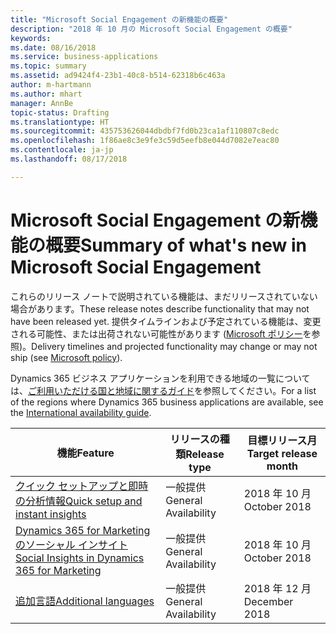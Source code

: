 ```yaml
---
title: "Microsoft Social Engagement の新機能の概要"
description: "2018 年 10 月の Microsoft Social Engagement の概要"
keywords: 
ms.date: 08/16/2018
ms.service: business-applications
ms.topic: summary
ms.assetid: ad9424f4-23b1-40c8-b514-62318b6c463a
author: m-hartmann
ms.author: mhart
manager: AnnBe
topic-status: Drafting
ms.translationtype: HT
ms.sourcegitcommit: 435753626044dbdbf7fd0b23ca1af110807c8edc
ms.openlocfilehash: 1f86ae8c3e9fe3c59d5eefb8e044d7082e7eac80
ms.contentlocale: ja-jp
ms.lasthandoff: 08/17/2018

---
```


#  <a name="summary-of-whats-new-in-microsoft-social-engagement"></a><span data-ttu-id="2f32a-103">Microsoft Social Engagement の新機能の概要</span><span class="sxs-lookup"><span data-stu-id="2f32a-103">Summary of what's new in Microsoft Social Engagement</span></span>

<span data-ttu-id="2f32a-104">これらのリリース ノートで説明されている機能は、まだリリースされていない場合があります。</span><span class="sxs-lookup"><span data-stu-id="2f32a-104">These release notes describe functionality that may not have been released yet.</span></span> <span data-ttu-id="2f32a-105">提供タイムラインおよび予定されている機能は、変更される可能性、または出荷されない可能性があります ([Microsoft ポリシー](https://go.microsoft.com/fwlink/p/?linkid=2007332)を参照)。</span><span class="sxs-lookup"><span data-stu-id="2f32a-105">Delivery timelines and projected functionality may change or may not ship (see [Microsoft policy](https://go.microsoft.com/fwlink/p/?linkid=2007332)).</span></span>
    
<span data-ttu-id="2f32a-106">Dynamics 365 ビジネス アプリケーションを利用できる地域の一覧については、[ご利用いただける国と地域に関するガイド](https://aka.ms/dynamics_365_international_availability_deck)を参照してください。</span><span class="sxs-lookup"><span data-stu-id="2f32a-106">For a list of the regions where Dynamics 365 business applications are available, see the [International availability guide](https://aka.ms/dynamics_365_international_availability_deck).</span></span>

| <span data-ttu-id="2f32a-107">機能</span><span class="sxs-lookup"><span data-stu-id="2f32a-107">Feature</span></span>                                                                                     | <span data-ttu-id="2f32a-108">リリースの種類</span><span class="sxs-lookup"><span data-stu-id="2f32a-108">Release type</span></span> | <span data-ttu-id="2f32a-109">目標リリース月</span><span class="sxs-lookup"><span data-stu-id="2f32a-109">Target release month</span></span> |
|---------------------------------------------------------------------------------------------|--------------|----------------------|
| [<span data-ttu-id="2f32a-110">クイック セットアップと即時の分析情報</span><span class="sxs-lookup"><span data-stu-id="2f32a-110">Quick setup and instant insights</span></span>](quick-setup.md)                                        | <span data-ttu-id="2f32a-111">一般提供</span><span class="sxs-lookup"><span data-stu-id="2f32a-111">General Availability</span></span>           | <span data-ttu-id="2f32a-112">2018 年 10 月</span><span class="sxs-lookup"><span data-stu-id="2f32a-112">October 2018</span></span>          |
| [<span data-ttu-id="2f32a-113">Dynamics 365 for Marketing のソーシャル インサイト</span><span class="sxs-lookup"><span data-stu-id="2f32a-113">Social Insights in Dynamics 365 for Marketing</span></span>](social-insights-dynamics365-marketing.md) | <span data-ttu-id="2f32a-114">一般提供</span><span class="sxs-lookup"><span data-stu-id="2f32a-114">General Availability</span></span>           | <span data-ttu-id="2f32a-115">2018 年 10 月</span><span class="sxs-lookup"><span data-stu-id="2f32a-115">October 2018</span></span>          |
| [<span data-ttu-id="2f32a-116">追加言語</span><span class="sxs-lookup"><span data-stu-id="2f32a-116">Additional languages</span></span>](additional-languages.md)                                           | <span data-ttu-id="2f32a-117">一般提供</span><span class="sxs-lookup"><span data-stu-id="2f32a-117">General Availability</span></span>           | <span data-ttu-id="2f32a-118">2018 年 12 月</span><span class="sxs-lookup"><span data-stu-id="2f32a-118">December 2018</span></span>         |

